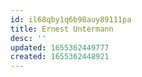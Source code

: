 ```yaml
---
id: il68qby1q6b98auy89111pa
title: Ernest Untermann
desc: ''
updated: 1655362449777
created: 1655362448921
---
```


